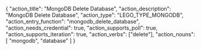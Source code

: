 {
"action_title": "MongoDB Delete Database",
"action_description": "MongoDB Delete Database",
"action_type": "LEGO_TYPE_MONGODB",
"action_entry_function": "mongodb_delete_database",
"action_needs_credential": true,
"action_supports_poll": true,
"action_supports_iteration": true,
"action_verbs": ["delete"],
"action_nouns": [
"mongodb",
"database"
]
}
